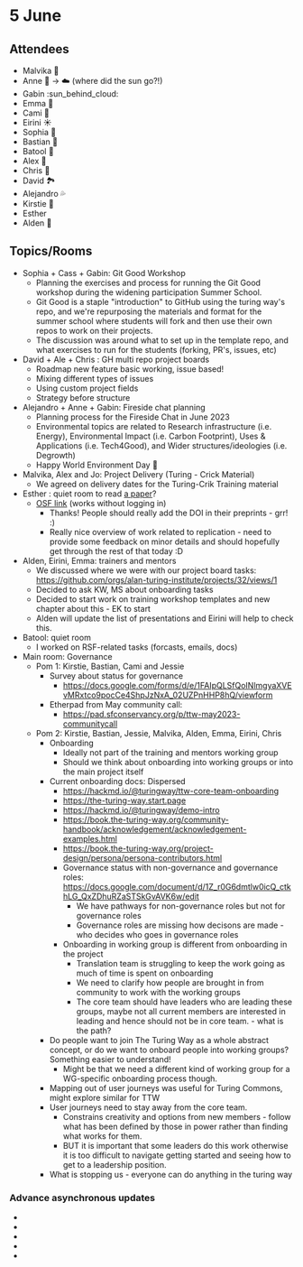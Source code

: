 # 5 June

## Attendees

* Malvika :key:
* Anne :sunflower: -> :cloud: (where did the sun go?!)
* Gabin :sun_behind_cloud:
* Emma :sunflower:
* Cami :dog:
* Eirini :sunny:
* Sophia :floppy_disk:
* Bastian :postbox:
* Batool :sunflower:
* Alex :dolphin:
* Chris :musical_score:
* David :national_park:
* Alejandro :sweat_drops:
* Kirstie :blossom:
* Esther
* Alden :octopus:


## Topics/Rooms

* Sophia + Cass + Gabin: Git Good Workshop
    * Planning the exercises and process for running the Git Good workshop during the widening participation Summer School.
    * Git Good is a staple "introduction" to GitHub using the turing way's repo, and we're repurposing the materials and format for the summer school where students will fork and then use their own repos to work on their projects.
    * The discussion was around what to set up in the template repo, and what exercises to run for the students (forking, PR's, issues, etc)
* David + Ale + Chris : GH multi repo project boards
    * Roadmap new feature basic working, issue based!
    * Mixing different types of issues
    * Using custom project fields
    * Strategy before structure
* Alejandro + Anne + Gabin: Fireside chat planning
    * Planning process for the Fireside Chat in June 2023
    * Environmental topics are related to Research infrastructure (i.e. Energy), Environmental Impact (i.e. Carbon Footprint), Uses & Applications (i.e. Tech4Good), and Wider structures/ideologies (i.e. Degrowth)
    * Happy World Environment Day :deciduous_tree:
* Malvika, Alex and Jo: Project Delivery (Turing - Crick Material)
    * We agreed on delivery dates for the Turing-Crik Training material
* Esther : quiet room to read [a paper](http://gala.gre.ac.uk/id/eprint/42730)?
    * [OSF link](https://osf.io/preprints/metaarxiv/r6cvx/) (works without logging in)
        * Thanks! People should really add the DOI in their preprints - grr! :)
        * Really nice overview of work related to replication - need to provide some feedback on minor details and should hopefully get through the rest of that today :D
* Alden, Eirini, Emma: trainers and mentors
    * We discussed where we were with our project board tasks: https://github.com/orgs/alan-turing-institute/projects/32/views/1
    * Decided to ask KW, MS about onboarding tasks
    * Decided to start work on training workshop templates and new chapter about this - EK to start
    * Alden will update the list of presentations and Eirini will help to check this.
* Batool: quiet room
    * I worked on RSF-related tasks (forcasts, emails, docs)
* Main room: Governance
  * Pom 1: Kirstie, Bastian, Cami and Jessie
    * Survey about status for governance
      * https://docs.google.com/forms/d/e/1FAIpQLSfQoINlmgyaXVEvMRxtco9pocCe4ShpJzNxA_02UZPnHHP8hQ/viewform
    * Etherpad from May community call:
      * https://pad.sfconservancy.org/p/ttw-may2023-communitycall
  * Pom 2: Kirstie, Bastian, Jessie, Malvika, Alden, Emma, Eirini, Chris
    * Onboarding
      * Ideally not part of the training and mentors working group
      * Should we think about onboarding into working groups or into the main project itself
    * Current onboarding docs: Dispersed
      * https://hackmd.io/@turingway/ttw-core-team-onboarding
      * https://the-turing-way.start.page
      * https://hackmd.io/@turingway/demo-intro
      * https://book.the-turing-way.org/community-handbook/acknowledgement/acknowledgement-examples.html
      * https://book.the-turing-way.org/project-design/persona/persona-contributors.html
      * Governance status with non-governance and governance roles: https://docs.google.com/document/d/1Z_r0G6dmtlw0icQ_ctkhLG_QxZDhuRZaSTSkGvAVK6w/edit
          * We have pathways for non-governance roles but not for governance roles
          * Governance roles are missing how decisons are made - who decides who goes in governance roles
      * Onboarding in working group is different from onboarding in the project
          * Translation team is struggling to keep the work going as much of time is spent on onboarding
          * We need to clarify how people are brought in from community to work with the working groups
          * The core team should have leaders who are leading these groups, maybe not all current members are interested in leading and hence should not be in core team. - what is the path?
    * Do people want to join The Turing Way as a whole abstract concept, or do we want to onboard people into working groups? Something easier to understand!
        * Might be that we need a different kind of working group for a WG-specific onboarding process though.
    * Mapping out of user journeys was useful for Turing Commons, might explore similar for TTW
    * User journeys need to stay away from the core team.
      * Constrains creativity and options from new members - follow what has been defined by those in power rather than finding what works for them.
      * BUT it is important that some leaders do this work otherwise it is too difficult to navigate getting started and seeing how to get to a leadership position.
    * What is stopping us - everyone can do anything in the turing way

### Advance asynchronous updates

*
*
*
*
*
